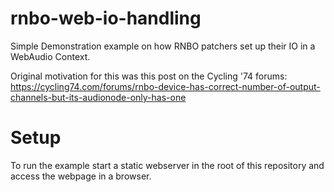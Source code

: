# rnbo-web-io-handling
Simple Demonstration example on how RNBO patchers set up their IO in a WebAudio Context.

Original motivation for this was this post on the Cycling '74 forums:
https://cycling74.com/forums/rnbo-device-has-correct-number-of-output-channels-but-its-audionode-only-has-one

# Setup

To run the example start a static webserver in the root of this repository and access the webpage in a browser.
